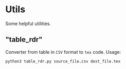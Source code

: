 # Utils
Some helpful utilities.

## "table_rdr"
Converter from table in ```CSV``` format to ```tex``` code.
Usage:
```
python3 table_rdr.py source_file.csv dest_file.tex
```

